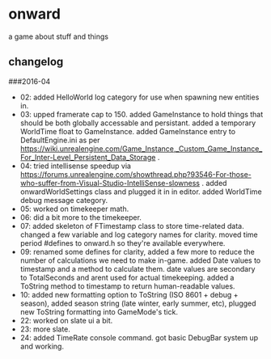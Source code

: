 onward
======
a game about stuff and things



changelog
---------

###2016-04
- 02: added HelloWorld log category for use when spawning new entities in.
- 03: upped framerate cap to 150. added GameInstance to hold things that should be both globally accessable and persistant. added a temporary WorldTime float to GameInstance. added GameInstance entry to DefaultEngine.ini as per https://wiki.unrealengine.com/Game_Instance,_Custom_Game_Instance_For_Inter-Level_Persistent_Data_Storage .
- 04: tried intellisense speedup via https://forums.unrealengine.com/showthread.php?93546-For-those-who-suffer-from-Visual-Studio-IntelliSense-slowness . added onwardWorldSettings class and plugged it in in editor. added WorldTime debug message category.
- 05: worked on timekeeper math.
- 06: did a bit more to the timekeeper.
- 07: added skeleton of FTimestamp class to store time-related data. changed a few variable and log category names for clarity. moved time period #defines to onward.h so they're available everywhere.
- 09: renamed some defines for clarity, added a few more to reduce the number of calculations we need to make in-game. added Date values to timestamp and a method to calculate them. date values are secondary to TotalSeconds and arent used for actual timekeeping. added a ToString method to timestamp to return human-readable values.
- 10: added new formatting option to ToString (ISO 8601 + debug + season), added season string (late winter, early summer, etc), plugged new ToString formatting into GameMode's tick.
- 22: worked on slate ui a bit.
- 23: more slate.
- 24: added TimeRate console command. got basic DebugBar system up and working.
